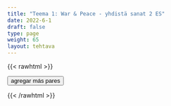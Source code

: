 ```yaml
---
title: "Teema 1: War & Peace - yhdistä sanat 2 ES"
date: 2022-6-1
draft: false
type: page
weight: 65
layout: tehtava
---
```

{{< rawhtml >}}
<link rel="stylesheet" type="text/css" href="/css/yhdistely.css"/>
<div id="nappulat">
<button id="lisaa">
agregar más pares
</button>
</div>
<div id="kaikki"></div>
<div id="tehtava" class="grid grid-cols-2">
 <div><ul id="terms"> </ul></div>
 <div><ul id="defs"> </ul></div>

</div>


<script> 
 
 //Execute a JavaScript immediately after a page has been loaded
window.onload = function() {

  //Data for terms and definitions. This can be stored in a separate .js file, in a JSON file or here in the main file
  var data = {
    terms: [{
         index: 0, text: 'ally'
    }, { index: 1, text: 'ambush'
    }, { index: 2, text: 'ammunition'
    }, { index: 3, text: 'armed conflict'
    }, { index: 4, text: 'armoury'
    }, { index: 5, text: 'artillery'
    }, { index: 6, text: 'barracks'
    }, { index: 7, text: 'be at war'
    }, { index: 8, text: 'beat/defeat the enemy'
    }, { index: 9, text: 'border'
    }, { index: 10, text: 'casualties'
    }, { index: 11, text: 'civil war'
    }, { index: 12, text: 'combat'
    }, { index: 13, text: 'conquer'
    }, { index: 14, text: 'conscript'
    }, { index: 15, text: 'curfew'
    }, { index: 16, text: 'declare war (on a country)'
    }, { index: 17, text: 'defeat'
    }, { index: 18, text: 'defend'
    }, { index: 19, text: 'disarmament'
    }, { index: 20, text: 'do one’s military service'
    }, { index: 21, text: 'do one’s non-military service'
    }, { index: 22, text: 'ethnic cleansing'
    }, { index: 23, text: 'friendly fire'
    }, { index: 24, text: 'garrison'
    }, { index: 25, text: 'genocide'
    }, { index: 26, text: 'guerilla war'
    }, { index: 27, text: 'infantry'
    }, { index: 28, text: 'invade'
    }, { index: 29, text: 'fleet'
    }, { index: 30, text: 'military base'
    }, { index: 31, text: 'missile'
    }, { index: 32, text: 'mobilisation'
    }, { index: 33, text: 'occupation'
    }, { index: 34, text: 'paratroopers'
    }, { index: 35, text: 'prisoner of war (POW)'
    }, { index: 36, text: 'rebellion'
    }, { index: 37, text: 'regiment'
    }, { index: 38, text: 'retreat, withdraw'
    }, { index: 39, text: 'sanction'
    }, { index: 40, text: 'surrender'
    }, { index: 41, text: 'trench'
    }, { index: 42, text: 'troops'
    }, { index: 43, text: 'urban warfare'
    }, { index: 44, text: 'resistance movement'
    }, { index: 45, text: 'siege'
    }, { index: 46, text: 'suffer heavy losses'
    }, { index: 47, text: 'wage war on'
    }, { index: 48, text: 'warfare'
    }, { index: 49, text: 'warmonger'
    }, { index: 50, text: 'weaponry'
    }, { index: 51, text: 'ceasefire'
    }, { index: 52, text: 'mediate'
    }, { index: 53, text: 'negotiate'
    }, { index: 54, text: 'peace-keeping forces'
    }, { index: 55, text: 'peace negotiations'
    }, { index: 56, text: 'peace treaty'
    }, { index: 57, text: 'truce'
    }, { index: 58, text: 'the Air Force'
    }, { index: 59, text: 'the Army'
    }, { index: 60, text: 'the Coast Guard'
    }, { index: 61, text: 'the Navy'
    }, { index: 62, text: 'the Marine Corps'

},

    ],
    definitions: [{
         index: 0, text: 'aliado'
    }, { index: 1, text: 'emboscada / acechar'
    }, { index: 2, text: 'municiones, suministros de munición'
    }, { index: 3, text: 'conflicto armado'
    }, { index: 4, text: 'armería'
    }, { index: 5, text: 'artillería'
    }, { index: 6, text: 'barracas'
    }, { index: 7, text: 'estar en guerra'
    }, { index: 8, text: 'vencer al enemigo'
    }, { index: 9, text: 'frontera'
    }, { index: 10, text: 'bajas'
    }, { index: 11, text: 'guerra civil'
    }, { index: 12, text: 'combate'
    }, { index: 13, text: 'conquistar'
    }, { index: 14, text: 'recluta, conscripto'
    }, { index: 15, text: 'toque de queda'
    }, { index: 16, text: 'declarar la guerra'
    }, { index: 17, text: 'derrota'
    }, { index: 18, text: 'defender'
    }, { index: 19, text: 'desarme'
    }, { index: 20, text: 'hacer el servicio militar'
    }, { index: 21, text: 'hacer el servicio civil'
    }, { index: 22, text: 'limpieza étnica'
    }, { index: 23, text: 'fuego amigo'
    }, { index: 24, text: 'guarnición'
    }, { index: 25, text: 'genocidio'
    }, { index: 26, text: 'guerra de guerrillas'
    }, { index: 27, text: 'infantería'
    }, { index: 28, text: 'invadir'
    }, { index: 29, text: 'flota'
    }, { index: 30, text: 'base militar'
    }, { index: 31, text: 'misil'
    }, { index: 32, text: 'movilización'
    }, { index: 33, text: 'ocupación'
    }, { index: 34, text: 'paracaidistas'
    }, { index: 35, text: 'prisionero de guerra'
    }, { index: 36, text: 'rebelión'
    }, { index: 37, text: 'regimiento'
    }, { index: 38, text: 'retirarse'
    }, { index: 39, text: 'sanción'
    }, { index: 40, text: 'rendirse'
    }, { index: 41, text: 'trinchera'
    }, { index: 42, text: 'tropas'
    }, { index: 43, text: 'guerra urbana'
    }, { index: 44, text: 'movimiento de resistencia'
    }, { index: 45, text: 'asedio / sitiar'
    }, { index: 46, text: 'sufrir grandes pérdidas'
    }, { index: 47, text: 'hacer la guerra'
    }, { index: 48, text: 'guerra'
    }, { index: 49, text: 'belicista'
    }, { index: 50, text: 'armamento'
    }, { index: 51, text: 'alto al fuego'
    }, { index: 52, text: 'mediar'
    }, { index: 53, text: 'negociar'
    }, { index: 54, text: 'fuerzas de paz'
    }, { index: 55, text: 'negociaciones de paz'
    }, { index: 56, text: 'tratado de paz'
    }, { index: 57, text: 'tregua'
    }, { index: 58, text: 'la Fuerza Aérea'
    }, { index: 59, text: 'el Ejército'
    }, { index: 60, text: 'la Guardia Costera'
    }, { index: 61, text: 'la Armada'
    }, { index: 62, text: 'Cuerpo de Marines'
},

    ],
    //this creates matches for indexes. This is a sort of an Answer Sheet
    pairs: {
      0: 0,
      1: 1,
      2: 2,
      3: 3,
      4: 4,
      5: 5,
      6: 6,
      7: 7,
      8: 8,
      9: 9,
      10: 10,
      11: 11,
      12: 12,
      13: 13,
      14: 14,
      15: 15,
      16: 16,
      17: 17,
      18: 18,
      19: 19,
      20: 20,
      21: 21,
      22: 22,
      23: 23,
      24: 24,
      25: 25,
      26: 26,
      27: 27,
      28: 28,
      29: 29,
      30: 30,
      31: 31,
      32: 32,
      33: 33,
      34: 34,
      35: 35,
      36: 36,
      37: 37,
      38: 38,
      39: 39,
      40: 40,
      41: 41,
      42: 42,
      43: 43,
      44: 44,
      45: 45,
      46: 46,
      47: 47,
      48: 48,
      49: 49,
      50: 50,
      51: 51,
      52: 52,
      53: 53,
      54: 54,
      55: 55,
      56: 56,
      57: 57,
      58: 58,
      59: 59,
      60: 60,
      61: 61,
      62: 62,
    }
  };
    
for (var a=[],i=0;i<63;++i) a[i]=i;

function shufflee(array) {
  var tmp, current, top = array.length;
  if(top) while(--top) {
    current = Math.floor(Math.random() * (top + 1));
    tmp = array[current];
    array[current] = array[top];
    array[top] = tmp;
  }
  return array;
}

a = shufflee(a);
  

  var selectedTerm = null, //to make sure none is selected onload
    selectedDef = null,
    termsContainer = document.querySelector("#terms"), //list of terms
    defsContainer = document.querySelector("#defs"); //list of definitions

  //This function takes two arguments, that is one term and one def to compare if they match. It returns True or False after compairing values of the "pairs" object property.     
  function isMatch(termIndex, defIndex) {
    return data.pairs[termIndex] === defIndex;
  }

  //This function adds HTML elements and content to the specified container (UL).
  function createListHTML(list, container) {
    container.innerHTML = ""; //first, clean up any existing LI elements
    for (var i = 0; i < 63; i++) {
      container.innerHTML = container.innerHTML + "<li data-index='" + list[i]["index"] + "'>" + "<span>" + list[i]["text"] + "</span>" + "</li>";

    }
  }

function addCSS(css){
  var elem=document.createElement('style');
  if(elem.styleSheet && !elem.sheet)elem.styleSheet.cssText=css;
  else elem.appendChild(document.createTextNode(css));
  document.getElementsByTagName('head')[0].appendChild(elem); 
}

  createListHTML(data.terms, termsContainer);
  createListHTML(data.definitions, defsContainer);

  //listen for a "click" event on a list of Terms and store the clicked object in the target object
  termsContainer.addEventListener("click", function(e) {
    var target = e.target.parentNode;
    if (target.className === "score")
      return;
    var termIndex = Number(target.getAttribute("data-index"));
    //the condition is that only one LI can be selected
    if (selectedTerm !== null && selectedTerm !== termIndex) {
      termsContainer.querySelector("li[data-index='" + selectedTerm + "']").removeAttribute("data-selected");
    }

    //deletion of the decoration
    if (target.hasAttribute("data-selected")) {
      target.removeAttribute("data-selected");
      selectedTerm = null;
    }
    //selecting on click	
    else {
      target.setAttribute("data-selected", true);
      selectedTerm = termIndex;
    }

    if (selectedTerm !== null && selectedDef !== null) {
      var term = document.querySelector("#terms [data-index='" + selectedTerm + "']");
      var def = document.querySelector("#defs [data-index='" + selectedDef + "']");
      if (isMatch(selectedTerm, selectedDef)) {
				term.className = "score";
        def.className = "score";
  			numero++;
   			term.style.order = (numero);
   			def.style.order = (numero);
            }
      selectedTerm = null;
      selectedDef = null;
      term.removeAttribute("data-selected");
      def.removeAttribute("data-selected");
			    }
  })

  defsContainer.addEventListener("click", function(e) {
    var target = e.target.parentNode;
    if (target.className === "score")
      return;
    var defIndex = Number(target.getAttribute("data-index"));
    var defText = Number(target.getAttribute("data-index"))

    if (selectedDef !== null && selectedDef !== defIndex) {
      defsContainer.querySelector("li[data-index='" + selectedDef + "']").removeAttribute("data-selected");
    }

    if (target.hasAttribute("data-selected"))
      target.removeAttribute("data-selected");
    else
      target.setAttribute("data-selected", true);
    selectedDef = Number(target.getAttribute("data-index"));
    if (selectedTerm !== null && selectedDef !== null) {
      //var term = document.querySelector("#terms [data-index='"+selectedTerm+"']");
      var term = termsContainer.querySelector("[data-index='" + selectedTerm + "']");
      //var def = document.querySelector("#defs [data-index='"+selectedDef+"']");
      var def = defsContainer.querySelector("[data-index='" + selectedDef + "']");
      if (isMatch(selectedTerm, selectedDef)) {
				term.className = "score";
        def.className = "score";
  			numero++;
   			term.style.order = (numero);
   			def.style.order = (numero);
       }
      
      selectedTerm = null; //poista napautusten valinta
      selectedDef = null; //poista napautusten valinta
      term.removeAttribute("data-selected");
      def.removeAttribute("data-selected");
    }
  })

  function shuffle() {
    randomSort(data.terms)
    randomSort(data.definitions)
    createListHTML(data.terms, termsContainer)
    createListHTML(data.definitions, defsContainer)
    addCSS("div#tehtava li[data-index]{display: none;}")
    addCSS("div#tehtava li[data-index='" + a[0] + "']{display: flex;}")
		addCSS("div#tehtava li[data-index='" + a[1] + "']{display: flex;}")
    addCSS("div#tehtava li[data-index='" + a[2] + "']{display: flex;}")
    addCSS("div#tehtava li[data-index='" + a[3] + "']{display: flex;}")
    addCSS("div#tehtava li[data-index='" + a[4] + "']{display: flex;}")
    addCSS("div#tehtava li[data-index='" + a[5] + "']{display: flex;}")
  }
  
  
  
  function randomSort(array) {
    var currentIndex = array.length,
      temporaryValue, randomIndex;

    // While there remain elements to shuffle...

    while (currentIndex !== 0) {

      // Pick a remaining element...
      randomIndex = Math.floor(Math.random() * currentIndex);
      currentIndex -= 1;

      // And swap it with the current element. SWAP
      temporaryValue = array[currentIndex];
      array[currentIndex] = array[randomIndex];
      array[randomIndex] = temporaryValue;
    }

    return array;
  }

  shuffle(); 
  
document.getElementById("lisaa").addEventListener("click", function() {
        h++;
        addCSS("div#tehtava li[data-index='" + a[h] + "']{display: flex;}")
				h++;
        addCSS("div#tehtava li[data-index='" + a[h] + "']{display: flex;}")
				h++;
        addCSS("div#tehtava li[data-index='" + a[h] + "']{display: flex;}")
				h++;
        addCSS("div#tehtava li[data-index='" + a[h] + "']{display: flex;}")
				h++;
        addCSS("div#tehtava li[data-index='" + a[h] + "']{display: flex;}")
				h++;
        addCSS("div#tehtava li[data-index='" + a[h] + "']{display: flex;}")
if(h>66){$("#kaikki").html("Kaikki lisätty jo!"); }      })
  }

var numero = 0;
var h = 6;
</script>
{{< /rawhtml >}}